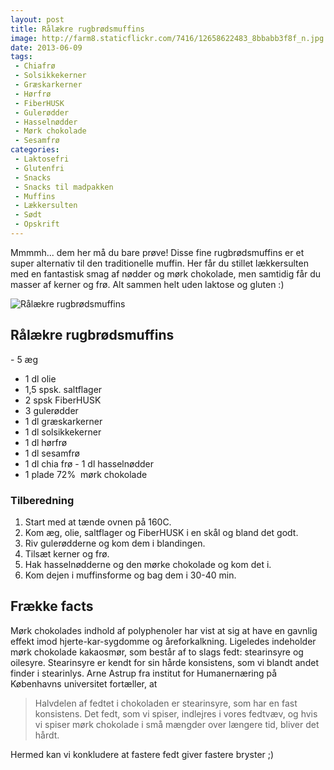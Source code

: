 ```yaml
---
layout: post
title: Rålækre rugbrødsmuffins
image: http://farm8.staticflickr.com/7416/12658622483_8bbabb3f8f_n.jpg
date: 2013-06-09
tags:
 - Chiafrø
 - Solsikkekerner
 - Græskarkerner
 - Hørfrø
 - FiberHUSK
 - Gulerødder
 - Hasselnødder
 - Mørk chokolade
 - Sesamfrø
categories:
 - Laktosefri
 - Glutenfri
 - Snacks
 - Snacks til madpakken
 - Muffins
 - Lækkersulten
 - Sødt
 - Opskrift
---
```


Mmmmh... dem her må du bare prøve! Disse fine rugbrødsmuffins er et super
alternativ til den traditionelle muffin. Her får du stillet lækkersulten med en
fantastisk smag af nødder og mørk chokolade, men samtidig får du masser af
kerner og frø. Alt sammen helt uden laktose og gluten :)

![Rålækre rugbrødsmuffins](http://farm8.staticflickr.com/7416/12658622483_8bbabb3f8f.jpg)


## Rålækre rugbrødsmuffins
- 5 æg
- 1 dl olie
- 1,5 spsk. saltflager 
- 2 spsk FiberHUSK
- 3 gulerødder
- 1 dl græskarkerner 
- 1 dl solsikkekerner
- 1 dl hørfrø
- 1 dl sesamfrø
- 1 dl chia frø
- 1 dl hasselnødder 
- 1 plade 72%  mørk chokolade

### Tilberedning
1. Start med at tænde ovnen på 160C.
2. Kom æg, olie, saltflager og FiberHUSK i en skål og bland det godt.
3. Riv gulerødderne og kom dem i blandingen.
4. Tilsæt kerner og frø.
5. Hak hasselnødderne og den mørke chokolade og kom det i.
6. Kom dejen i muffinsforme og bag dem i 30-40 min.


## Frække facts
Mørk chokolades indhold af polyphenoler har vist at sig at have en gavnlig
effekt imod hjerte-kar-sygdomme og åreforkalkning. Ligeledes indeholder mørk
chokolade kakaosmør, som består af to slags fedt: stearinsyre og oilesyre.
Stearinsyre er kendt for sin hårde konsistens, som vi blandt andet finder i
stearinlys. Arne Astrup fra institut for Humanernæring på Københavns universitet
fortæller, at

>Halvdelen af fedtet i chokoladen er stearinsyre, som har en fast
>konsistens. Det fedt, som vi spiser, indlejres i vores fedtvæv, og hvis vi
>spiser mørk chokolade i små mængder over længere tid, bliver det hårdt.

Hermed kan vi konkludere at fastere fedt giver fastere bryster ;)
